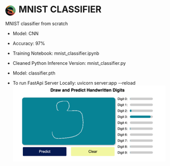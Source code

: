 # <img src="/static/favicon.png" alt="Logo" style="float: left; margin-right: 10px; border-radius:100%;margin-top:5px" />  MNIST CLASSIFIER
MNIST classifier from scratch
* Model: CNN
* Accuracy: 97%

* Training Notebook: mnist_classifier.ipynb
* Cleaned Python Inference Version: mnist_classifier.py

* Model: classifier.pth

* To run FastApi Server Locally: uvicorn server:app --reload
![site_screenshot](/static/site_screenshot.png)